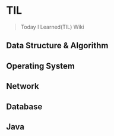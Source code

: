 # TIL
> Today I Learned(TIL) Wiki

## Data Structure & Algorithm

## Operating System

## Network

## Database

## Java
